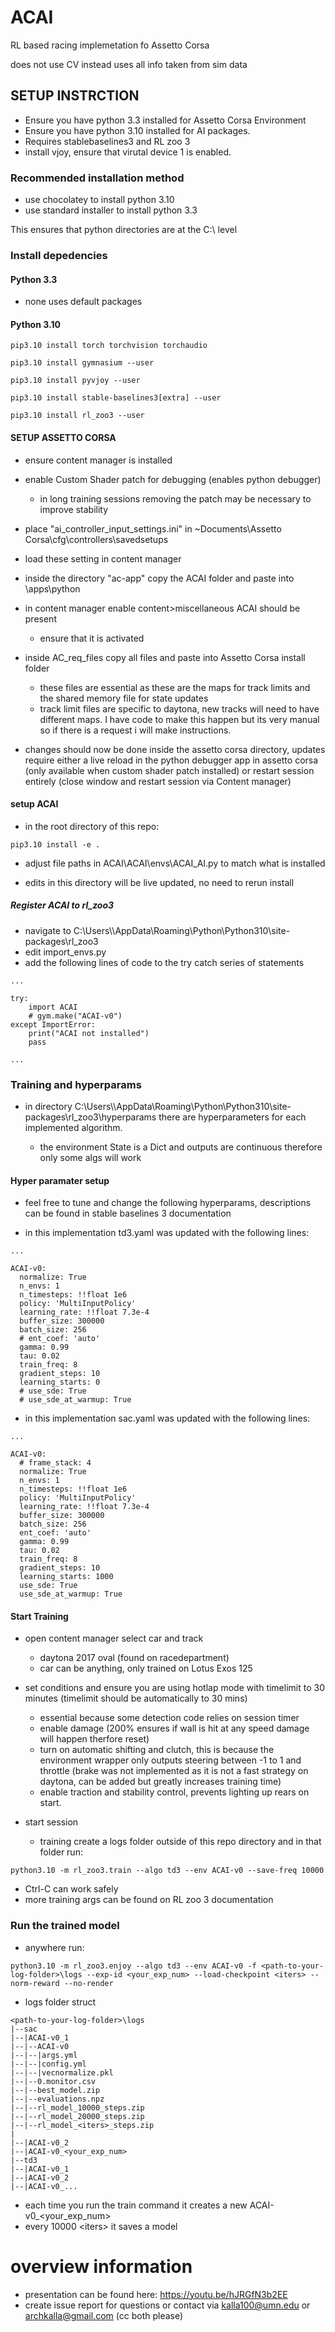# ACAI

RL based racing implemetation fo Assetto Corsa

does not use CV instead uses all info taken from sim data

## SETUP INSTRCTION

- Ensure you have python 3.3 installed for Assetto Corsa Environment
- Ensure you have python 3.10 installed for AI packages.
- Requires stablebaselines3 and RL zoo 3
- install vjoy, ensure that virutal device 1 is enabled.

### Recommended installation method
- use chocolatey to install python 3.10 
- use standard installer to install python 3.3 

This ensures that python directories are at the C:\ level

### Install depedencies


#### Python 3.3
- none uses default packages
#### Python 3.10


```
pip3.10 install torch torchvision torchaudio

pip3.10 install gymnasium --user

pip3.10 install pyvjoy --user

pip3.10 install stable-baselines3[extra] --user

pip3.10 install rl_zoo3 --user
```

#### SETUP ASSETTO CORSA

- ensure content manager is installed

- enable Custom Shader patch for debugging (enables python debugger)

    - in long training sessions removing the patch may be necessary to improve stability

- place "ai_controller_input_settings.ini" in ~Documents\Assetto Corsa\cfg\controllers\savedsetups

- load these setting in content manager

- inside the directory "ac-app" copy the ACAI folder and paste into <Assetto Corsa install dir>\apps\python

- in content manager enable content>miscellaneous ACAI should be present

    - ensure that it is activated

- inside AC_req_files copy all files and paste into Assetto Corsa install folder
    - these files are essential as these are the maps for track limits and the shared memory file for state updates
    - track limit files are specific to daytona, new tracks will need to have different maps. I have code to make this happen but its very manual so if there is a request i will make instructions.


- changes should now be done inside the assetto corsa directory, updates require either a live reload in the python debugger app in assetto corsa (only available when custom shader patch installed) or restart session entirely (close window and restart session via Content manager)

#### setup ACAI

- in the root directory of this repo:
```
pip3.10 install -e .

```
- adjust file paths in ACAI\ACAI\envs\ACAI_AI.py to match what is installed

- edits in this directory will be live updated, no need to rerun install

##### Register ACAI to rl_zoo3
- navigate to C:\Users\\<User>\AppData\Roaming\Python\Python310\site-packages\rl_zoo3
- edit import_envs.py
- add the following lines of code to the try catch series of statements
```
...

try:
    import ACAI
    # gym.make("ACAI-v0")
except ImportError:
    print("ACAI not installed")
    pass

...

```

### Training and hyperparams

- in directory C:\Users\\<User>\AppData\Roaming\Python\Python310\site-packages\rl_zoo3\hyperparams there are hyperparameters for each implemented algorithm. 
    - the environment State is a Dict and outputs are continuous therefore only some algs will work

#### Hyper paramater setup
- feel free to tune and change the following hyperparams, descriptions can be found in stable baselines 3 documentation

- in this implementation td3.yaml was updated with the following lines:


```
...

ACAI-v0:
  normalize: True
  n_envs: 1
  n_timesteps: !!float 1e6
  policy: 'MultiInputPolicy'
  learning_rate: !!float 7.3e-4
  buffer_size: 300000
  batch_size: 256
  # ent_coef: 'auto'
  gamma: 0.99
  tau: 0.02
  train_freq: 8
  gradient_steps: 10
  learning_starts: 0
  # use_sde: True
  # use_sde_at_warmup: True
```
- in this implementation sac.yaml was updated with the following lines:

```
...

ACAI-v0:
  # frame_stack: 4
  normalize: True
  n_envs: 1
  n_timesteps: !!float 1e6
  policy: 'MultiInputPolicy'
  learning_rate: !!float 7.3e-4
  buffer_size: 300000
  batch_size: 256
  ent_coef: 'auto'
  gamma: 0.99
  tau: 0.02
  train_freq: 8
  gradient_steps: 10
  learning_starts: 1000
  use_sde: True
  use_sde_at_warmup: True
```
#### Start Training

- open content manager select car and track
    - daytona 2017 oval (found on racedepartment)
    - car can be anything, only trained on Lotus Exos 125

- set conditions and ensure you are using hotlap mode with timelimit to 30 minutes (timelimit should be automatically to 30 mins)
    - essential because some detection code relies on session timer
    - enable damage (200% ensures if wall is hit at any speed damage will happen therfore reset)
    - turn on automatic shifting and clutch, this is because the environment wrapper only outputs steering between -1 to 1 and throttle (brake was not implemented as it is not a fast strategy on daytona, can be added but greatly increases training time)
    - enable traction and stability control, prevents lighting up rears on start.

- start session 
    - training create a logs folder outside of this repo directory and in that folder run:

```
python3.10 -m rl_zoo3.train --algo td3 --env ACAI-v0 --save-freq 10000
```
- Ctrl-C can work safely 
- more training args can be found on RL zoo 3 documentation


### Run the trained model

- anywhere run:
```
python3.10 -m rl_zoo3.enjoy --algo td3 --env ACAI-v0 -f <path-to-your-log-folder>\logs --exp-id <your_exp_num> --load-checkpoint <iters> --norm-reward --no-render
```

- logs folder struct
```
<path-to-your-log-folder>\logs
|--sac
|--|ACAI-v0_1
|--|--ACAI-v0
|--|--|args.yml
|--|--|config.yml
|--|--|vecnormalize.pkl
|--|--0.monitor.csv
|--|--best_model.zip
|--|--evaluations.npz
|--|--rl_model_10000_steps.zip
|--|--rl_model_20000_steps.zip
|--|--rl_model_<iters>_steps.zip
|
|--|ACAI-v0_2
|--|ACAI-v0_<your_exp_num>
|--td3
|--|ACAI-v0_1
|--|ACAI-v0_2
|--|ACAI-v0_...
```

- each time you run the train command it creates a new ACAI-v0_<your_exp_num>
- every 10000 \<iters> it saves a model

# overview information
- presentation can be found here: https://youtu.be/hJRGfN3b2EE
- create issue report for questions or contact via kalla100@umn.edu or archkalla@gmail.com (cc both please)













